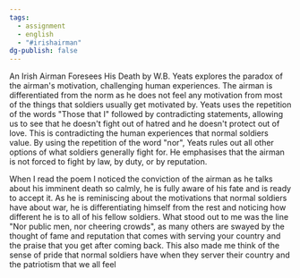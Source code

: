 ```yaml
---
tags:
  - assignment
  - english
  - "#irishairman"
dg-publish: false
---
```

An Irish Airman Foresees His Death by W.B. Yeats explores the paradox of the airman's motivation, challenging human experiences. The airman is differentiated from the norm as he does not feel any motivation from most of the things that soldiers usually get motivated by. Yeats uses the repetition of the words "Those that I" followed by contradicting statements, allowing us to see that he doesn't fight out of hatred and he doesn't protect out of love. This is contradicting the human experiences that normal soldiers value. By using the repetition of the word "nor", Yeats rules out all other options of what soldiers generally fight for. He emphasises that the airman is not forced to fight by law, by duty, or by reputation. 

When I read the poem I noticed the conviction of the airman as he talks about his imminent death so calmly, he is fully aware of his fate and is ready to accept it. As he is reminiscing about the motivations that normal soldiers have about war, he is differentiating himself from the rest and noticing how different he is to all of his fellow soldiers. What stood out to me was the line "Nor public men, nor cheering crowds", as many others are swayed by the thought of fame and reputation that comes with serving your country and the praise that you get after coming back. This also made me think of the sense of pride that normal soldiers have when they server their country and the patriotism that we all feel